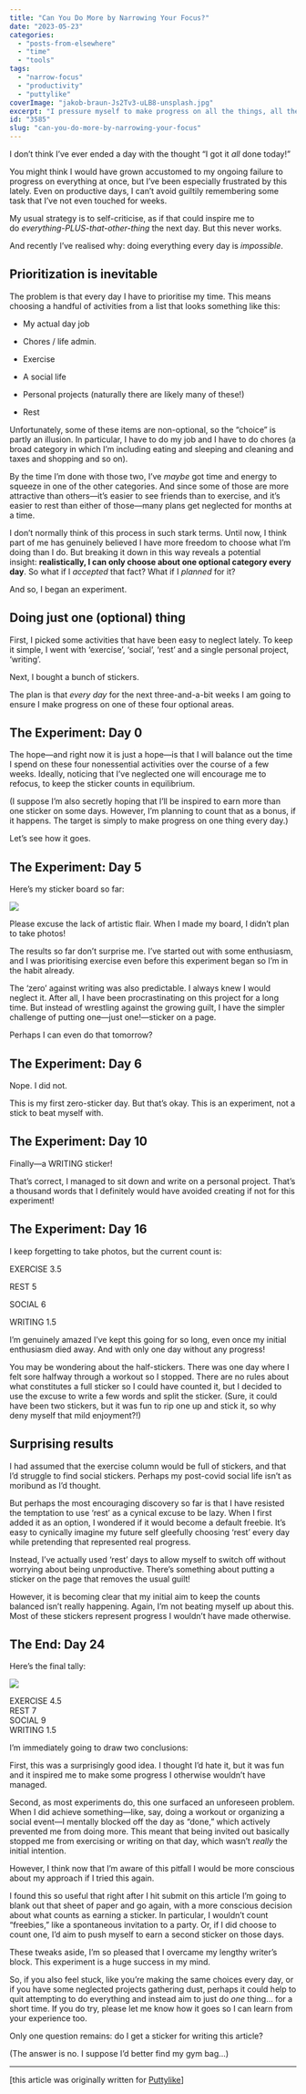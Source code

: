 ```yaml
---
title: "Can You Do More by Narrowing Your Focus?"
date: "2023-05-23"
categories: 
  - "posts-from-elsewhere"
  - "time"
  - "tools"
tags: 
  - "narrow-focus"
  - "productivity"
  - "puttylike"
coverImage: "jakob-braun-Js2Tv3-uLB8-unsplash.jpg"
excerpt: "I pressure myself to make progress on all the things, all the time. It's exhausting."
id: "3585"
slug: "can-you-do-more-by-narrowing-your-focus"
---
```


I don’t think I’ve ever ended a day with the thought “I got it _all_ done today!”

<!--more-->

You might think I would have grown accustomed to my ongoing failure to progress on everything at once, but I’ve been especially frustrated by this lately. Even on productive days, I can’t avoid guiltily remembering some task that I’ve not even touched for weeks.

My usual strategy is to self-criticise, as if that could inspire me to do _everything-PLUS-that-other-thing_ the next day. But this never works.

And recently I’ve realised why: doing everything every day is _impossible_.

## Prioritization is inevitable

The problem is that every day I have to prioritise my time. This means choosing a handful of activities from a list that looks something like this:

- My actual day job

- Chores / life admin.

- Exercise

- A social life

- Personal projects (naturally there are likely many of these!)

- Rest

Unfortunately, some of these items are non-optional, so the “choice” is partly an illusion. In particular, I have to do my job and I have to do chores (a broad category in which I’m including eating and sleeping and cleaning and taxes and shopping and so on).

By the time I’m done with those two, I’ve _maybe_ got time and energy to squeeze in one of the other categories. And since some of those are more attractive than others—it’s easier to see friends than to exercise, and it’s easier to rest than either of those—many plans get neglected for months at a time. 

I don’t normally think of this process in such stark terms. Until now, I think part of me has genuinely believed I have more freedom to choose what I’m doing than I do. But breaking it down in this way reveals a potential insight: **realistically, I can only choose about one optional category every day**. So what if I _accepted_ that fact? What if I _planned_ for it?

And so, I began an experiment.

## Doing just one (optional) thing

First, I picked some activities that have been easy to neglect lately. To keep it simple, I went with ‘exercise’, ‘social’, ‘rest’ and a single personal project, ‘writing’. 

Next, I bought a bunch of stickers.

The plan is that _every day_ for the next three-and-a-bit weeks I am going to ensure I make progress on one of these four optional areas.

## The Experiment: Day 0

The hope—and right now it is just a hope—is that I will balance out the time I spend on these four nonessential activities over the course of a few weeks. Ideally, noticing that I’ve neglected one will encourage me to refocus, to keep the sticker counts in equilibrium.

(I suppose I’m also secretly hoping that I’ll be inspired to earn more than one sticker on some days. However, I’m planning to count that as a bonus, if it happens. The target is simply to make progress on one thing every day.)

Let’s see how it goes.

## The Experiment: Day 5

Here’s my sticker board so far:

![](images/image.png)

Please excuse the lack of artistic flair. When I made my board, I didn’t plan to take photos!

The results so far don’t surprise me. I’ve started out with some enthusiasm, and I was prioritising exercise even before this experiment began so I’m in the habit already.

The ‘zero’ against writing was also predictable. I always knew I would neglect it. After all, I have been procrastinating on this project for a long time. But instead of wrestling against the growing guilt, I have the simpler challenge of putting one—just one!—sticker on a page.

Perhaps I can even do that tomorrow?

## The Experiment: Day 6

Nope. I did not.

This is my first zero-sticker day. But that’s okay. This is an experiment, not a stick to beat myself with.

## The Experiment: Day 10

Finally—a WRITING sticker! 

That’s correct, I managed to sit down and write on a personal project. That’s a thousand words that I definitely would have avoided creating if not for this experiment!

## The Experiment: Day 16

I keep forgetting to take photos, but the current count is:

EXERCISE 3.5

REST 5

SOCIAL 6

WRITING 1.5

I’m genuinely amazed I’ve kept this going for so long, even once my initial enthusiasm died away. And with only one day without any progress!

You may be wondering about the half-stickers. There was one day where I felt sore halfway through a workout so I stopped. There are no rules about what constitutes a full sticker so I could have counted it, but I decided to use the excuse to write a few words and split the sticker. (Sure, it could have been two stickers, but it was fun to rip one up and stick it, so why deny myself that mild enjoyment?!)

## Surprising results

I had assumed that the exercise column would be full of stickers, and that I’d struggle to find social stickers. Perhaps my post-covid social life isn’t as moribund as I’d thought.

But perhaps the most encouraging discovery so far is that I have resisted the temptation to use ‘rest’ as a cynical excuse to be lazy. When I first added it as an option, I wondered if it would become a default freebie. It’s easy to cynically imagine my future self gleefully choosing ‘rest’ every day while pretending that represented real progress.

Instead, I’ve actually used ‘rest’ days to allow myself to switch off without worrying about being unproductive. There’s something about putting a sticker on the page that removes the usual guilt!

However, it is becoming clear that my initial aim to keep the counts balanced isn’t really happening. Again, I’m not beating myself up about this. Most of these stickers represent progress I wouldn’t have made otherwise.

## The End: Day 24

Here’s the final tally:

![](images/image2.png)

EXERCISE 4.5  
REST 7  
SOCIAL 9  
WRITING 1.5

I’m immediately going to draw two conclusions:

First, this was a surprisingly good idea. I thought I’d hate it, but it was fun and it inspired me to make some progress I otherwise wouldn’t have managed.

Second, as most experiments do, this one surfaced an unforeseen problem. When I did achieve something—like, say, doing a workout or organizing a social event—I mentally blocked off the day as “done,” which actively prevented me from doing more. This meant that being invited out basically stopped me from exercising or writing on that day, which wasn’t _really_ the initial intention.

However, I think now that I’m aware of this pitfall I would be more conscious about my approach if I tried this again. 

I found this so useful that right after I hit submit on this article I’m going to blank out that sheet of paper and go again, with a more conscious decision about what counts as earning a sticker. In particular, I wouldn’t count “freebies,” like a spontaneous invitation to a party. Or, if I did choose to count one, I’d aim to push myself to earn a second sticker on those days.

These tweaks aside, I’m so pleased that I overcame my lengthy writer’s block. This experiment is a huge success in my mind.

So, if you also feel stuck, like you’re making the same choices every day, or if you have some neglected projects gathering dust, perhaps it could help to quit attempting to do everything and instead aim to just do _one_ thing… for a short time. If you do try, please let me know how it goes so I can learn from your experience too.

Only one question remains: do I get a sticker for writing this article?

(The answer is no. I suppose I’d better find my gym bag…)

* * *

\[this article was originally written for [Puttylike](https://puttylike.com)\]

